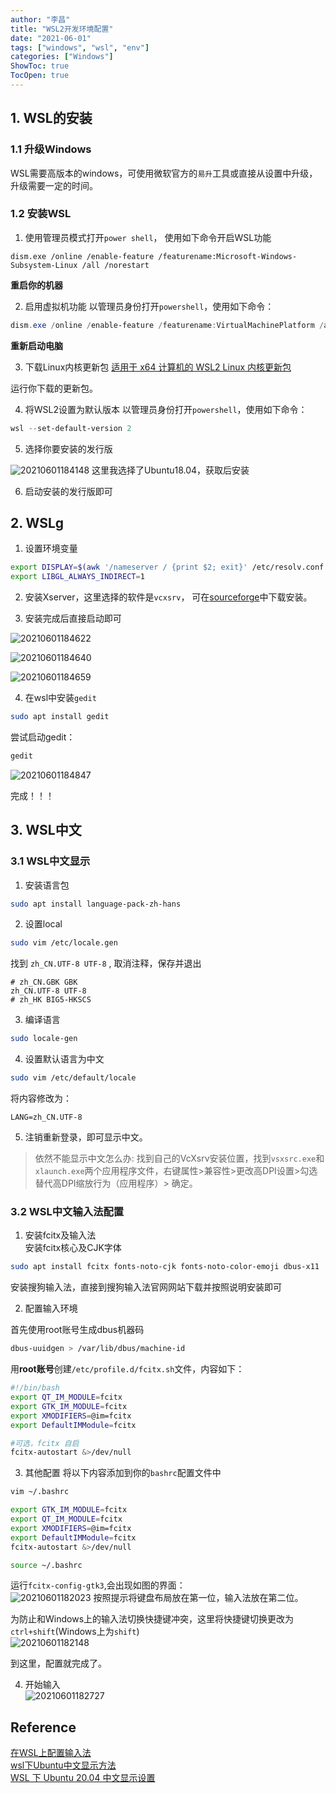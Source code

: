```yaml
---
author: "李昌"
title: "WSL2开发环境配置"
date: "2021-06-01"
tags: ["windows", "wsl", "env"]
categories: ["Windows"]
ShowToc: true
TocOpen: true
---
```


## 1. WSL的安装

### 1.1 升级Windows
WSL需要高版本的windows，可使用微软官方的`易升`工具或直接从设置中升级，升级需要一定的时间。

### 1.2 安装WSL
1. 使用管理员模式打开`power shell`， 使用如下命令开启WSL功能
```shell
dism.exe /online /enable-feature /featurename:Microsoft-Windows-Subsystem-Linux /all /norestart
```
**重启你的机器**


2. 启用虚拟机功能
以管理员身份打开`powershell`，使用如下命令：
```powershell
dism.exe /online /enable-feature /featurename:VirtualMachinePlatform /all /norestart
```
**重新启动电脑**

3. 下载Linux内核更新包
[适用于 x64 计算机的 WSL2 Linux 内核更新包](https://wslstorestorage.blob.core.windows.net/wslblob/wsl_update_x64.msi)

运行你下载的更新包。

4. 将WSL2设置为默认版本
以管理员身份打开`powershell`，使用如下命令：
```powershell
wsl --set-default-version 2
```

5. 选择你要安装的发行版

![20210601184148](https://raw.githubusercontent.com/lich-Img/blogImg/master/img20210601184148.png)
这里我选择了Ubuntu18.04，获取后安装


6. 启动安装的发行版即可


## 2. WSLg

1. 设置环境变量
```bash
export DISPLAY=$(awk '/nameserver / {print $2; exit}' /etc/resolv.conf 2>/dev/null):0
export LIBGL_ALWAYS_INDIRECT=1
```


2. 安装Xserver，这里选择的软件是`vcxsrv`， 可在[sourceforge](https://sourceforge.net/projects/vcxsrv/)中下载安装。

3. 安装完成后直接启动即可   
   
![20210601184622](https://raw.githubusercontent.com/lich-Img/blogImg/master/img20210601184622.png)

![20210601184640](https://raw.githubusercontent.com/lich-Img/blogImg/master/img20210601184640.png)

![20210601184659](https://raw.githubusercontent.com/lich-Img/blogImg/master/img20210601184659.png)

4. 在wsl中安装`gedit`
```bash
sudo apt install gedit
```

尝试启动gedit：
```bash
gedit
```

![20210601184847](https://raw.githubusercontent.com/lich-Img/blogImg/master/img20210601184847.png)

完成！！！


## 3. WSL中文

### 3.1 WSL中文显示
1. 安装语言包
```bash
sudo apt install language-pack-zh-hans
```

2. 设置local
```bash
sudo vim /etc/locale.gen
```
找到 `zh_CN.UTF-8 UTF-8` , 取消注释，保存并退出
```
# zh_CN.GBK GBK
zh_CN.UTF-8 UTF-8
# zh_HK BIG5-HKSCS
```

3. 编译语言
```bash
sudo locale-gen
```
4. 设置默认语言为中文
```bash
sudo vim /etc/default/locale
```
将内容修改为：
```
LANG=zh_CN.UTF-8
```

5. 注销重新登录，即可显示中文。

> 依然不能显示中文怎么办: 
> 找到自己的VcXsrv安装位置，找到`vsxsrc.exe`和`xlaunch.exe`两个应用程序文件，右键属性>兼容性>更改高DPI设置>勾选替代高DPI缩放行为（应用程序）> 确定。



### 3.2 WSL中文输入法配置

1. 安装fcitx及输入法   
安装fcitx核心及CJK字体  
```bash
sudo apt install fcitx fonts-noto-cjk fonts-noto-color-emoji dbus-x11
```

安装搜狗输入法，直接到搜狗输入法官网网站下载并按照说明安装即可

2. 配置输入环境
   
首先使用root账号生成dbus机器码
```bash
dbus-uuidgen > /var/lib/dbus/machine-id
```

用**root账号**创建`/etc/profile.d/fcitx.sh`文件，内容如下：
```bash
#!/bin/bash
export QT_IM_MODULE=fcitx
export GTK_IM_MODULE=fcitx
export XMODIFIERS=@im=fcitx
export DefaultIMModule=fcitx

#可选，fcitx 自启
fcitx-autostart &>/dev/null
```
3. 其他配置
将以下内容添加到你的`bashrc`配置文件中
```bash
vim ~/.bashrc

export GTK_IM_MODULE=fcitx
export QT_IM_MODULE=fcitx
export XMODIFIERS=@im=fcitx
export DefaultIMModule=fcitx
fcitx-autostart &>/dev/null
```

```bash
source ~/.bashrc
```
运行`fcitx-config-gtk3`,会出现如图的界面：  
![20210601182023](https://raw.githubusercontent.com/lich-Img/blogImg/master/img20210601182023.png)
按照提示将键盘布局放在第一位，输入法放在第二位。  

为防止和Windows上的输入法切换快捷键冲突，这里将快捷键切换更改为`ctrl+shift`(Windows上为`shift`)  
![20210601182148](https://raw.githubusercontent.com/lich-Img/blogImg/master/img20210601182148.png)

到这里，配置就完成了。

4. 开始输入  
![20210601182727](https://raw.githubusercontent.com/lich-Img/blogImg/master/img20210601182727.png)


## Reference


[在WSL上配置输入法](https://patrickwu.space/2019/10/28/wsl-fcitx-setup-cn/)   
[wsl下Ubuntu中文显示方法](https://www.apull.net/html/20200604102131.html)   
[WSL 下 Ubuntu 20.04 中文显示设置](https://www.gelomen.com/optimize/wsl-ubuntu-20-04-zh-cn)
